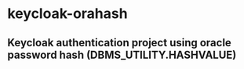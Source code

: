 # keycloak-orahash
## Keycloak authentication project using oracle password hash (DBMS_UTILITY.HASHVALUE)
